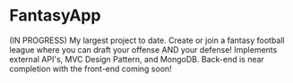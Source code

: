 # FantasyApp
(IN PROGRESS) My largest project to date. Create or join a fantasy football league where you can draft your offense AND your defense!
Implements external API's, MVC Design Pattern, and MongoDB. Back-end is near completion with the front-end coming soon!
